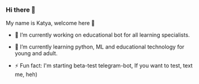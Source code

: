 ### Hi there 👋
My name is Katya, welcome here 🔭

- 🔭 I’m currently working on educational bot for all learning specialists. 
- 🌱 I’m currently learning python, ML and educational technology for young and adult.


- ⚡ Fun fact: 
I'm starting beta-test telegram-bot,
If you want to test, text me, heh)

<!--
**rezvaya/rezvaya** is a ✨ _special_ ✨ repository because its `README.md` (this file) appears on your GitHub profile.

Here are some ideas to get you started:

- 🔭 I’m currently working on ...
- 🌱 I’m currently learning ...
- 👯 I’m looking to collaborate on ...
- 🤔 I’m looking for help with ...
- 💬 Ask me about ...
- 📫 How to reach me: ...
- 😄 Pronouns: ...
- ⚡ Fun fact: ...
-->
